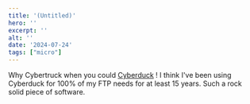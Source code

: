 ```yaml
---
title: '(Untitled)'
hero: ''
excerpt: ''
alt: ''
date: '2024-07-24'
tags: ["micro"]
---
```


Why Cybertruck when you could [Cyberduck](https://cyberduck.io/) ! I think I've been using Cyberduck for 100% of my FTP needs for at least 15 years.  Such a rock solid piece of software.
